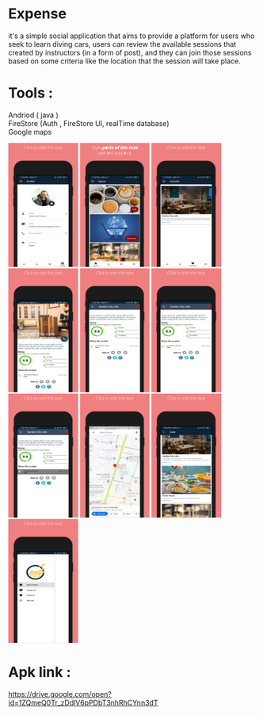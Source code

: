 # Expense

it's a simple social application that aims to provide a platform for users who seek to learn diving cars, users can review the available sessions that created by instructors (in a form of post), and they can join those sessions based on some criteria like the location that the session will take place.

# Tools :

Andriod ( java )   
FireStore (Auth , FireStore UI, realTime database)  
Google maps

<img src="screen shots/screenshot_1.png" height="250"> <img src="screen shots/screenshot_2.png" height="250"> <img src="screen shots/screenshot_3.png" height="250"> <img src="screen shots/screenshot_4.png" height="250"> 
<img src="screen shots/screenshot_5.png" height="250"> <img src="screen shots/screenshot_6.png" height="250"> <img src="screen shots/screenshot_7.png" height="250"> <img src="screen shots/screenshot_8.png" height="250">
<img src="screen shots/screenshot_9.png" height="250"> <img src="screen shots/screenshot_10.png" height="250">
# Apk link :

https://drive.google.com/open?id=1ZQmeQ0Tr_zDdlV6pPDbT3nhRhCYnn3dT
